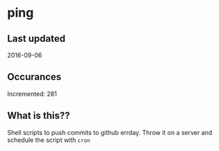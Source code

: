 # ping

## Last updated
2016-09-06

## Occurances
Incremented: 281

## What is this?? 
Shell scripts to push commits to github errday. Throw it on a server and schedule the script with `cron`
